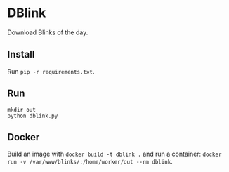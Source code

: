 DBlink
======
Download Blinks of the day.

Install
-------
Run `pip -r requirements.txt`.

Run
---
```
mkdir out
python dblink.py
```


Docker
------
Build an image with `docker build -t dblink .` and run a container:
`docker run -v /var/www/blinks/:/home/worker/out --rm dblink`.
 

